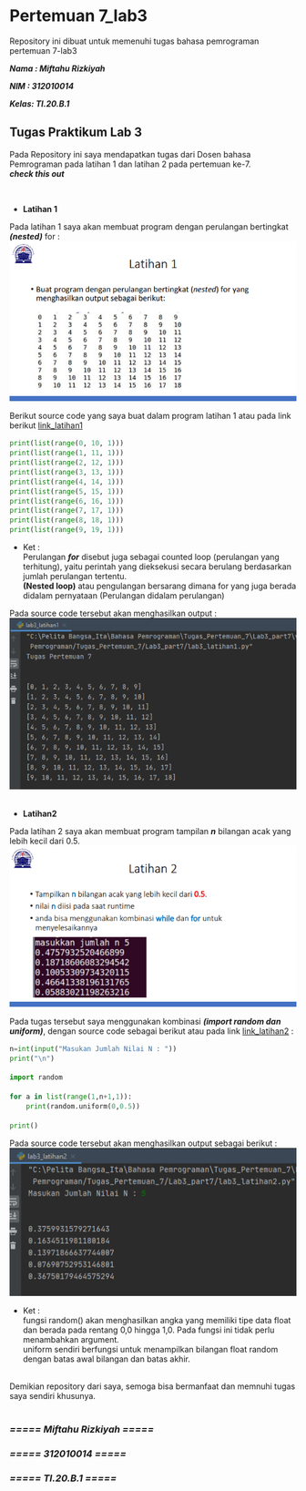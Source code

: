 # Pertemuan 7_lab3
Repository ini dibuat untuk memenuhi tugas bahasa pemrograman pertemuan 7-lab3

***Nama : Miftahu Rizkiyah***

***NIM  : 312010014***

***Kelas: TI.20.B.1***

## Tugas Praktikum Lab 3

Pada Repository ini saya mendapatkan tugas dari Dosen bahasa Pemrograman pada latihan 1 dan latihan 2 pada pertemuan ke-7.
<br>
***check this out***

<br>

* **Latihan 1**

Pada latihan 1 saya akan membuat program dengan perulangan bertingkat ***(nested)*** for : <br>
![Tugas_latihan1_lab3](pict/Tugas_latihan1.PNG)

Berikut source code yang saya buat dalam program latihan 1 atau pada link berikut [link_latihan1](lab3_latihan1.py)
<br>
``` python
print(list(range(0, 10, 1)))
print(list(range(1, 11, 1)))
print(list(range(2, 12, 1)))
print(list(range(3, 13, 1)))
print(list(range(4, 14, 1)))
print(list(range(5, 15, 1)))
print(list(range(6, 16, 1)))
print(list(range(7, 17, 1)))
print(list(range(8, 18, 1)))
print(list(range(9, 19, 1)))
```

* Ket : <br>
Perulangan ***for*** disebut juga sebagai counted loop (perulangan yang terhitung), yaitu perintah yang dieksekusi secara berulang berdasarkan jumlah perulangan tertentu.<br>
**(Nested loop)** atau pengulangan bersarang dimana for yang juga berada didalam pernyataan (Perulangan didalam perulangan)

Pada source code tersebut akan menghasilkan output :<br>
![Output_Latihan1](pict/Output_latihan1.PNG)
<br>
<br>


* **Latihan2**

Pada latihan 2 saya akan membuat program tampilan ***n*** bilangan acak yang lebih kecil dari 0.5. <br>
![Tugas_latihan2](pict/Tugas_latihan2.PNG)
<br>

Pada tugas tersebut saya menggunakan kombinasi ***(import random dan uniform)***, dengan source code sebagai berikut atau pada link [link_latihan2](lab3_latihan2.py) : <br>
``` python
n=int(input("Masukan Jumlah Nilai N : "))
print("\n")

import random

for a in list(range(1,n+1,1)):
    print(random.uniform(0,0.5))

print()
```

Pada source code tersebut akan menghasilkan output sebagai berikut : <br>
![Output_latihan2](pict/Output_latihan2.PNG)
<br>

* Ket : <br>
fungsi random() akan menghasilkan angka yang memiliki tipe data float dan berada pada rentang 0,0 hingga 1,0. Pada fungsi ini tidak perlu menambahkan argument. <br>
uniform sendiri berfungsi untuk menampilkan bilangan float random dengan batas awal bilangan dan batas akhir.

<br>
Demikian repository dari saya, semoga bisa bermanfaat dan memnuhi tugas saya sendiri khusunya.


<br>
<br>

### ***===== Miftahu Rizkiyah =====***
### ***=====    312010014  =====***
### ***===== TI.20.B.1    =====***














